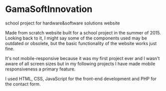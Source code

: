 # GamaSoftInnovation
school project for hardware&amp;software solutions website

Made from scratch website built for a school project in the summer of 2015. Looking back to it, I might say some of the components used may be outdated or obsolete, but the basic functionality of the website works just fine.

It's not mobile-responsive because it was my first project ever and I wasn't aware of all screen sizes but in my following projects I have made mobile responsiveness a primary feature.

I used  HTML, CSS, JavaScript for the front-end development and PHP for the contact form.
